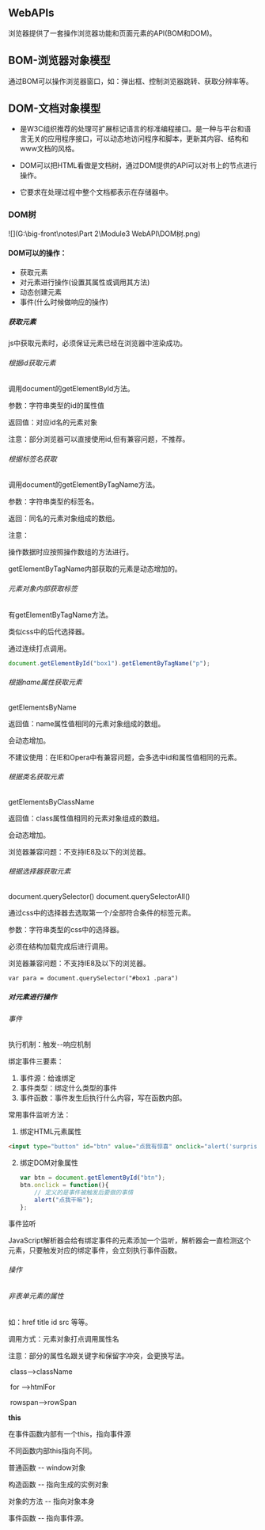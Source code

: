 ## WebAPIs

浏览器提供了一套操作浏览器功能和页面元素的API(BOM和DOM)。

## BOM-浏览器对象模型

通过BOM可以操作浏览器窗口，如：弹出框、控制浏览器跳转、获取分辨率等。

## DOM-文档对象模型

* 是W3C组织推荐的处理可扩展标记语言的标准编程接口。是一种与平台和语言无关的应用程序接口，可以动态地访问程序和脚本，更新其内容、结构和www文档的风格。

* DOM可以把HTML看做是文档树，通过DOM提供的API可以对书上的节点进行操作。
* 它要求在处理过程中整个文档都表示在存储器中。

### DOM树

![](G:\big-front\notes\Part 2\Module3 WebAPI\DOM树.png)

#### DOM可以的操作：

* 获取元素
* 对元素进行操作(设置其属性或调用其方法)
* 动态创建元素
* 事件(什么时候做响应的操作)

##### 获取元素

js中获取元素时，必须保证元素已经在浏览器中渲染成功。

###### 根据id获取元素

调用document的getElementById方法。

参数：字符串类型的id的属性值

返回值：对应id名的元素对象

注意：部分浏览器可以直接使用id,但有兼容问题，不推荐。

###### 根据标签名获取

调用document的getElementByTagName方法。

参数：字符串类型的标签名。

返回：同名的元素对象组成的数组。

注意：

操作数据时应按照操作数组的方法进行。

getElementByTagName内部获取的元素是动态增加的。

###### 元素对象内部获取标签

有getElementByTagName方法。

类似css中的后代选择器。

通过连续打点调用。

```javascript
document.getElementById("box1").getElementByTagName("p");
```

###### 根据name属性获取元素

getElementsByName

返回值：name属性值相同的元素对象组成的数组。

会动态增加。

不建议使用：在IE和Opera中有兼容问题，会多选中id和属性值相同的元素。

###### 根据类名获取元素

getElementsByClassName

返回值：class属性值相同的元素对象组成的数组。

会动态增加。

浏览器兼容问题：不支持IE8及以下的浏览器。

###### 根据选择器获取元素

document.querySelector()  document.querySelectorAll()

通过css中的选择器去选取第一个/全部符合条件的标签元素。

参数：字符串类型的css中的选择器。

必须在结构加载完成后进行调用。

浏览器兼容问题：不支持IE8及以下的浏览器。

```html
var para = document.querySelector("#box1 .para")
```

##### 对元素进行操作

###### 事件

执行机制：触发--响应机制

绑定事件三要素：

1. 事件源：给谁绑定
2. 事件类型：绑定什么类型的事件 
3. 事件函数：事件发生后执行什么内容，写在函数内部。

常用事件监听方法：

1. 绑定HTML元素属性

```html
<input type="button" id="btn" value="点我有惊喜" onclick="alert('surprise')">
```

2. 绑定DOM对象属性

   ```javascript
   var btn = document.getElementById("btn");
   btn.onclick = function(){
       // 定义的是事件被触发后要做的事情
       alert("点我干嘛");
   };
   ```

事件监听

JavaScript解析器会给有绑定事件的元素添加一个监听，解析器会一直检测这个元素，只要触发对应的绑定事件，会立刻执行事件函数。

###### 操作

###### 非表单元素的属性

如：href  title   id   src 等等。

调用方式：元素对象打点调用属性名

注意：部分的属性名跟关键字和保留字冲突，会更换写法。

​		class-->className

​		for    -->htmlFor

​		rowspan-->rowSpan

**this**

在事件函数内部有一个this，指向事件源

不同函数内部this指向不同。

普通函数  --  window对象

构造函数 --  指向生成的实例对象

对象的方法  --  指向对象本身

事件函数  --  指向事件源。